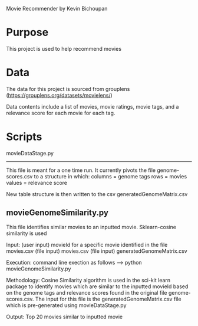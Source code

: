 Movie Recommender
by Kevin Bichoupan

Purpose
========

This project is used to help recommend movies



Data
=======

The data for this project is sourced from grouplens (https://grouplens.org/datasets/movielens/)

Data contents include a list of movies, movie ratings, movie tags, and a relevance score for each movie for each tag.



Scripts
======

movieDataStage.py
_______________________
This file is meant for a one time run. It currently pivots the file genome-scores.csv to a structure in which:
	columns = genome tags
	rows = movies
	values = relevance score

New table structure is then written to the csv generatedGenomeMatrix.csv



movieGenomeSimilarity.py
-------------------------

This file identifies similar movies to an inputted movie.  Sklearn-cosine similarity is used 

Input: 
	(user input) movieId for a specific movie identified in the file movies.csv
	(file input) movies.csv
	(file input) generatedGenomeMatrix.csv

Execution: command line exection as follows 
	--> python movieGenomeSimilarity.py <movieId>

Methodology:
	Cosine Similarity algorithm is used in the sci-kit learn package to identify movies which are similar to the inputted movieId based on the genome tags and relevance scores found in the original file genome-scores.csv.  The input for this file is the generatedGenomeMatrix.csv file which is pre-generated using movieDataStage.py

Output: Top 20 movies similar to inputted movie








